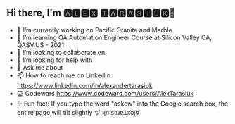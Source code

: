 ## Hi there, I'm 🅰🅻🅴🆇 🆃🅰🆁🅰🆂🅸🆄🅺👋

- 🔭 I’m currently working on Pacific Granite and Marble
- 🌱 I’m learning QA Automation Engineer Course at Silicon Valley CA, QASV.US - 2021
- 👯 I’m looking to collaborate on 
- 🤔 I’m looking for help with 
- 💬 Ask me about 
- 📫 How to reach me on LinkedIn: https://www.linkedin.com/in/alexandertarasiuk
- 💻 Codewars https://www.codewars.com/users/AlexTarasiuk
- ✨ Fun fact: If you type the word "askew" into the Google search box, the entire page will tilt slightly ヅ
                                                                                                ʞnᴉsɐɹɐꓕxǝʅ∀
